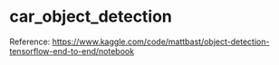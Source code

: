 # car_object_detection
Reference: https://www.kaggle.com/code/mattbast/object-detection-tensorflow-end-to-end/notebook
